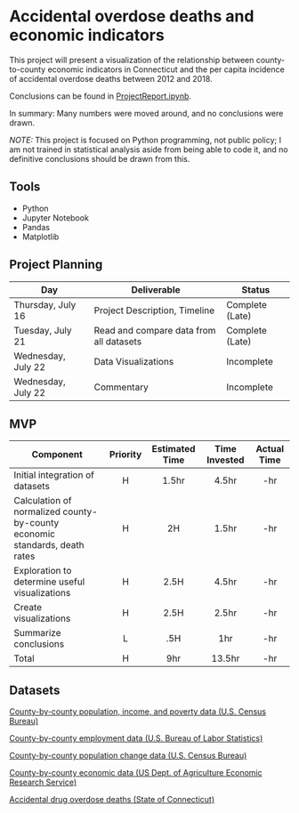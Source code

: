# Accidental overdose deaths and economic indicators

This project will present a visualization of the relationship between county-to-county economic indicators in Connecticut and the per capita incidence of accidental overdose deaths between 2012 and 2018.

Conclusions can be found in [ProjectReport.ipynb](ProjectReport.ipynb).

In summary: Many numbers were moved around, and no conclusions were drawn.

*NOTE:* This project is focused on Python programming, not public policy; I am not trained in statistical analysis aside from being able to code it, and no definitive conclusions should be drawn from this.

## Tools
* Python
* Jupyter Notebook
* Pandas
* Matplotlib

## Project Planning
|  Day | Deliverable | Status
|---|---| ---|
|Thursday, July 16| Project Description, Timeline | Complete (Late)
|Tuesday, July 21| Read and compare data from all datasets | Complete (Late)
|Wednesday, July 22| Data Visualizations | Incomplete
|Wednesday, July 22| Commentary | Incomplete

## MVP
| Component | Priority | Estimated Time | Time Invested | Actual Time |
| --- | :---: |  :---: | :---: | :---: |
| Initial integration of datasets | H | 1.5hr | 4.5hr | -hr|
| Calculation of normalized county-by-county economic standards, death rates | H | 2H | 1.5hr | -hr|
| Exploration to determine useful visualizations | H | 2.5H | 4.5hr | -hr|
| Create visualizations | H | 2.5H | 2.5hr | -hr |
| Summarize conclusions | L | .5H | 1hr | -hr |
| Total | H | 9hr| 13.5hr | -hr |

## Datasets
[County-by-county population, income, and poverty data (U.S. Census Bureau)](https://www.census.gov/programs-surveys/saipe/data/datasets.html)

[County-by-county employment data (U.S. Bureau of Labor Statistics)](https://www.bls.gov/lau/tables.htm)

[County-by-county population change data (U.S. Census Bureau)](https://www.census.gov/data/datasets/time-series/demo/popest/2010s-counties-total.html#par_textimage_70769902)

[County-by-county economic data (US Dept. of Agriculture Economic Research Service)](https://www.ers.usda.gov/data-products/county-level-data-sets/download-data/)

[Accidental drug overdose deaths (State of Connecticut)](https://catalog.data.gov/dataset/accidental-drug-related-deaths-january-2012-sept-2015)

